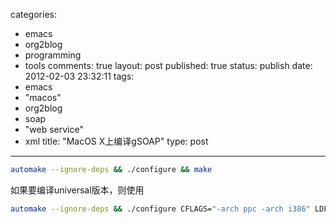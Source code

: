 categories: 
  - emacs
  - org2blog
  - programming
  - tools
comments: true
layout: post
published: true
status: publish
date: 2012-02-03 23:32:11
tags: 
  - emacs
  - "macos"
  - org2blog
  - soap
  - "web service"
  - xml
title: "MacOS X上编译gSOAP"
type: post
---

```sh
automake --ignore-deps && ./configure && make
```

如果要编译universal版本，则使用

```sh
automake --ignore-deps && ./configure CFLAGS="-arch ppc -arch i386" LDFLAGS="-arch ppc -arch i386" && make
```
   
